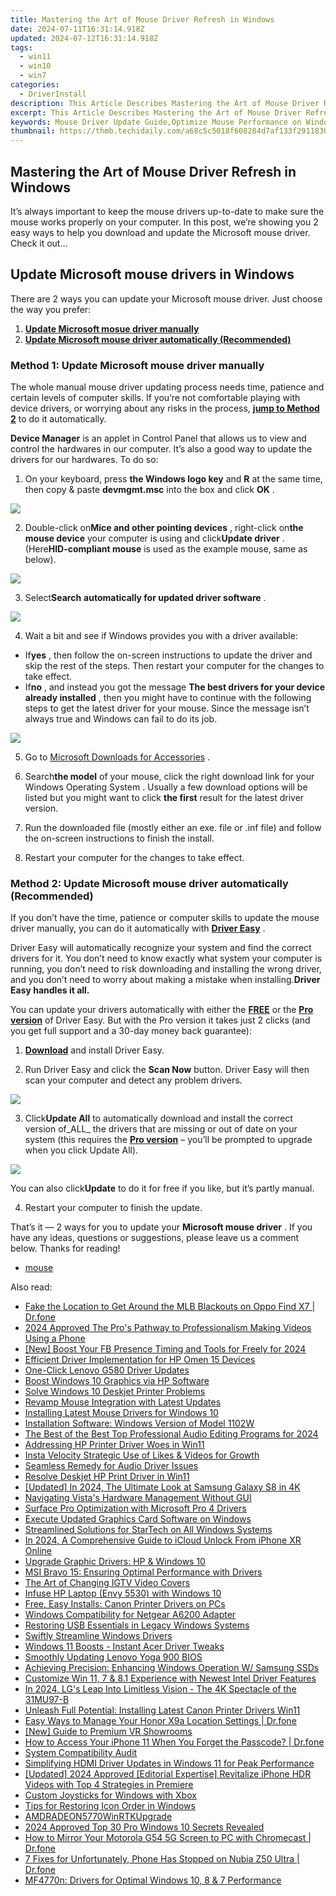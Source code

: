 ```yaml
---
title: Mastering the Art of Mouse Driver Refresh in Windows
date: 2024-07-11T16:31:14.918Z
updated: 2024-07-12T16:31:14.918Z
tags:
  - win11
  - win10
  - win7
categories:
  - DriverInstall
description: This Article Describes Mastering the Art of Mouse Driver Refresh in Windows
excerpt: This Article Describes Mastering the Art of Mouse Driver Refresh in Windows
keywords: Mouse Driver Update Guide,Optimize Mouse Performance on Windows,Windows Mouse Driver Refresh Techniques,Enhance Your PC's Input Devices with Windows Updates,Effective Mouse Driver Refresh in Windows OS,How to Update Your Mouse Drivers for Better Accuracy,Troubleshooting Outdated Windows Mouse Drivers
thumbnail: https://thmb.techidaily.com/a68c5c5018f608284d7af133f2911830741f898253edd18111f294ce2b839027.jpg
---
```


## Mastering the Art of Mouse Driver Refresh in Windows

 It’s always important to keep the mouse drivers up-to-date to make sure the mouse works properly on your computer. In this post, we’re showing you 2 easy ways to help you download and update the Microsoft mouse driver. Check it out…

## Update Microsoft mouse drivers in Windows

 There are 2 ways you can update your Microsoft mouse driver. Just choose the way you prefer:

1. **[Update Microsoft mosue driver manually](#M1)**
2. **[Update Microsoft mouse driver automatically (Recommended)](#M2)**

### Method 1: Update Microsoft mouse driver manually

 The whole manual mouse driver updating process needs time, patience and certain levels of computer skills. If you’re not comfortable playing with device drivers, or worrying about any risks in the process, **[jump to Method 2](#M2)**  to do it automatically.

**Device Manager** is an applet in Control Panel that allows us to view and control the hardwares in our computer. It’s also a good way to update the drivers for our hardwares. To do so:

 1) On your keyboard, press **the Windows logo key**  and **R**  at the same time, then copy & paste **devmgmt.msc** into the box and click **OK** .

![](https://images.drivereasy.com/wp-content/uploads/2018/05/img_5afb9c1b96ba9.png)

 2) Double-click on**Mice and other pointing devices** , right-click on**the mouse device** your computer is using and click**Update driver** . (Here**HID-compliant mouse** is used as the example mouse, same as below).

![](https://images.drivereasy.com/wp-content/uploads/2018/07/img_5b51ac3e5fae8.jpg)

 3) Select**Search** **automatically for updated driver software** .

![](https://images.drivereasy.com/wp-content/uploads/2018/07/img_5b51ac8001d44.jpg)

4) Wait a bit and see if Windows provides you with a driver available:

* If**yes** , then follow the on-screen instructions to update the driver and skip the rest of the steps. Then restart your computer for the changes to take effect.
* If**no** , and instead you got the message **The best drivers for your device already installed** , then you might have to continue with the following steps to get the latest driver for your mouse. Since the message isn’t always true and Windows can fail to do its job.

![](https://images.drivereasy.com/wp-content/uploads/2018/07/img_5b51ae91b9fc2.jpg)

5) Go to [Microsoft Downloads for Accessories](https://www.microsoft.com/accessories/en-us/downloads) .

6) Search**the model** of your mouse, click the right download link for your Windows Operating System  . Usually a few download options will be listed but you might want to click   **the first**  result for the latest driver version.

7) Run the downloaded file (mostly either an exe. file or .inf file) and follow the on-screen instructions to finish the install.

8) Restart your computer for the changes to take effect.

### Method 2: Update Microsoft mouse driver automatically (Recommended)

 If you don’t have the time, patience or computer skills to update the mouse driver manually, you can do it automatically with [**Driver Easy**](https://tools.techidaily.com/drivereasy/download/) .

 Driver Easy will automatically recognize your system and find the correct drivers for it. You don’t need to know exactly what system your computer is running, you don’t need to risk downloading and installing the wrong driver, and you don’t need to worry about making a mistake when installing.**Driver Easy handles it all.**

 You can update your drivers automatically with either the [**FREE**](https://tools.techidaily.com/drivereasy/download/) or the [**Pro version**](https://tools.techidaily.com/drivereasy/download/) of Driver Easy. But with the Pro version it takes just 2 clicks (and you get full support and a 30-day money back guarantee):

 1) **[Download](https://tools.techidaily.com/drivereasy/download/)**   and install Driver Easy.

 2) Run Driver Easy and click the **Scan Now**   button. Driver Easy will then scan your computer and detect any problem drivers.

![](https://images.drivereasy.com/wp-content/uploads/2018/05/img_5afb955c3ee3c.jpg)

3) Click**Update All** to automatically download and install the correct version of_ALL_ the drivers that are missing or out of date on your system (this requires the [**Pro version**](https://tools.techidaily.com/drivereasy/download/) – you’ll be prompted to upgrade when you click Update All).

![](https://images.drivereasy.com/wp-content/uploads/2018/07/img_5b506f17ccfe2.jpg)

 You can also click**Update** to do it for free if you like, but it’s partly manual.

4) Restart your computer to finish the update.

 That’s it — 2 ways for you to update your **Microsoft mouse driver** . If you have any ideas, questions or suggestions, please leave us a comment below. Thanks for reading!

* [mouse](https://store.drivereasy.com/order/cart.php?PRODS=4731822&QTY=1&AFFILIATE=108875)

<ins class="adsbygoogle"
     style="display:block"
     data-ad-format="autorelaxed"
     data-ad-client="ca-pub-7571918770474297"
     data-ad-slot="1223367746"></ins>



<ins class="adsbygoogle"
     style="display:block"
     data-ad-client="ca-pub-7571918770474297"
     data-ad-slot="8358498916"
     data-ad-format="auto"
     data-full-width-responsive="true"></ins>



<span class="atpl-alsoreadstyle">Also read:</span>
<div><ul>
<li><a href="https://fake-location.techidaily.com/fake-the-location-to-get-around-the-mlb-blackouts-on-oppo-find-x7-drfone-by-drfone-virtual-android/"><u>Fake the Location to Get Around the MLB Blackouts on Oppo Find X7 | Dr.fone</u></a></li>
<li><a href="https://youtube-help.techidaily.com/2024-approved-the-pros-pathway-to-professionalism-making-videos-using-a-phone/"><u>2024 Approved  The Pro's Pathway to Professionalism  Making Videos Using a Phone</u></a></li>
<li><a href="https://facebook-video-content.techidaily.com/new-boost-your-fb-presence-timing-and-tools-for-freely-for-2024/"><u>[New] Boost Your FB Presence  Timing and Tools for Freely for 2024</u></a></li>
<li><a href="https://driver-install.techidaily.com/efficient-driver-implementation-for-hp-omen-15-devices/"><u>Efficient Driver Implementation for HP Omen 15 Devices</u></a></li>
<li><a href="https://driver-install.techidaily.com/one-click-lenovo-g580-driver-updates/"><u>One-Click Lenovo G580 Driver Updates</u></a></li>
<li><a href="https://driver-install.techidaily.com/boost-windows-10-graphics-via-hp-software/"><u>Boost Windows 10 Graphics via HP Software</u></a></li>
<li><a href="https://driver-install.techidaily.com/solve-windows-10-deskjet-printer-problems/"><u>Solve Windows 10 Deskjet Printer Problems</u></a></li>
<li><a href="https://driver-install.techidaily.com/revamp-mouse-integration-with-latest-updates/"><u>Revamp Mouse Integration with Latest Updates</u></a></li>
<li><a href="https://driver-install.techidaily.com/installing-latest-mouse-drivers-for-windows-10/"><u>Installing Latest Mouse Drivers for Windows 10</u></a></li>
<li><a href="https://driver-install.techidaily.com/installation-software-windows-version-of-model-1102w/"><u>Installation Software: Windows Version of Model 1102W</u></a></li>
<li><a href="https://smart-video-creator.techidaily.com/the-best-of-the-best-top-professional-audio-editing-programs-for-2024/"><u>The Best of the Best Top Professional Audio Editing Programs for 2024</u></a></li>
<li><a href="https://driver-install.techidaily.com/addressing-hp-printer-driver-woes-in-win11/"><u>Addressing HP Printer Driver Woes in Win11</u></a></li>
<li><a href="https://instagram-video-files.techidaily.com/insta-velocity-strategic-use-of-likes-and-videos-for-growth/"><u>Insta Velocity  Strategic Use of Likes & Videos for Growth</u></a></li>
<li><a href="https://driver-install.techidaily.com/seamless-remedy-for-audio-driver-issues/"><u>Seamless Remedy for Audio Driver Issues</u></a></li>
<li><a href="https://driver-install.techidaily.com/resolve-deskjet-hp-print-driver-in-win11/"><u>Resolve Deskjet HP Print Driver in Win11</u></a></li>
<li><a href="https://fox-info.techidaily.com/updated-in-2024-the-ultimate-look-at-samsung-galaxy-s8-in-4k/"><u>[Updated] In 2024, The Ultimate Look at Samsung Galaxy S8 in 4K</u></a></li>
<li><a href="https://driver-install.techidaily.com/navigating-vistas-hardware-management-without-gui/"><u>Navigating Vista's Hardware Management Without GUI</u></a></li>
<li><a href="https://driver-install.techidaily.com/surface-pro-optimization-with-microsoft-pro-4-drivers/"><u>Surface Pro Optimization with Microsoft Pro 4 Drivers</u></a></li>
<li><a href="https://driver-install.techidaily.com/execute-updated-graphics-card-software-on-windows/"><u>Execute Updated Graphics Card Software on Windows</u></a></li>
<li><a href="https://driver-install.techidaily.com/streamlined-solutions-for-startech-on-all-windows-systems/"><u>Streamlined Solutions for StarTech on All Windows Systems</u></a></li>
<li><a href="https://activate-lock.techidaily.com/in-2024-a-comprehensive-guide-to-icloud-unlock-from-iphone-xr-online-by-drfone-ios/"><u>In 2024, A Comprehensive Guide to iCloud Unlock From iPhone XR Online</u></a></li>
<li><a href="https://driver-install.techidaily.com/upgrade-graphic-drivers-hp-and-windows-10/"><u>Upgrade Graphic Drivers: HP & Windows 10</u></a></li>
<li><a href="https://driver-install.techidaily.com/msi-bravo-15-ensuring-optimal-performance-with-drivers/"><u>MSI Bravo 15: Ensuring Optimal Performance with Drivers</u></a></li>
<li><a href="https://instagram-video-recordings.techidaily.com/the-art-of-changing-igtv-video-covers/"><u>The Art of Changing IGTV Video Covers</u></a></li>
<li><a href="https://driver-install.techidaily.com/infuse-hp-laptop-envy-5530-with-windows-10/"><u>Infuse HP Laptop (Envy 5530) with Windows 10</u></a></li>
<li><a href="https://driver-install.techidaily.com/free-easy-installs-canon-printer-drivers-on-pcs/"><u>Free, Easy Installs: Canon Printer Drivers on PCs</u></a></li>
<li><a href="https://driver-install.techidaily.com/windows-compatibility-for-netgear-a6200-adapter/"><u>Windows Compatibility for Netgear A6200 Adapter</u></a></li>
<li><a href="https://driver-install.techidaily.com/restoring-usb-essentials-in-legacy-windows-systems/"><u>Restoring USB Essentials in Legacy Windows Systems</u></a></li>
<li><a href="https://driver-install.techidaily.com/swiftly-streamline-windows-drivers/"><u>Swiftly Streamline Windows Drivers</u></a></li>
<li><a href="https://driver-install.techidaily.com/windows-11-boosts-instant-acer-driver-tweaks/"><u>Windows 11 Boosts - Instant Acer Driver Tweaks</u></a></li>
<li><a href="https://driver-install.techidaily.com/smoothly-updating-lenovo-yoga-900-bios/"><u>Smoothly Updating Lenovo Yoga 900 BIOS</u></a></li>
<li><a href="https://driver-install.techidaily.com/achieving-precision-enhancing-windows-operation-w-samsung-ssds/"><u>Achieving Precision: Enhancing Windows Operation W/ Samsung SSDs</u></a></li>
<li><a href="https://driver-install.techidaily.com/customize-win-11-7-and-81-experience-with-newest-intel-driver-features/"><u>Customize Win 11, 7 & 8.1 Experience with Newest Intel Driver Features</u></a></li>
<li><a href="https://extra-guidance.techidaily.com/in-2024-lgs-leap-into-limitless-vision-the-4k-spectacle-of-the-31mu97-b/"><u>In 2024, LG's Leap Into Limitless Vision - The 4K Spectacle of the 31MU97-B</u></a></li>
<li><a href="https://driver-install.techidaily.com/unleash-full-potential-installing-latest-canon-printer-drivers-win11/"><u>Unleash Full Potential: Installing Latest Canon Printer Drivers Win11</u></a></li>
<li><a href="https://android-location.techidaily.com/easy-ways-to-manage-your-honor-x9a-location-settings-drfone-by-drfone-virtual/"><u>Easy Ways to Manage Your Honor X9a Location Settings | Dr.fone</u></a></li>
<li><a href="https://some-techniques.techidaily.com/new-guide-to-premium-vr-showrooms/"><u>[New] Guide to Premium VR Showrooms</u></a></li>
<li><a href="https://iphone-unlock.techidaily.com/how-to-access-your-iphone-11-when-you-forget-the-passcode-drfone-by-drfone-ios/"><u>How to Access Your iPhone 11 When You Forget the Passcode? | Dr.fone</u></a></li>
<li><a href="https://driver-install.techidaily.com/system-compatibility-audit/"><u>System Compatibility Audit</u></a></li>
<li><a href="https://driver-install.techidaily.com/simplifying-hdmi-driver-updates-in-windows-11-for-peak-performance/"><u>Simplifying HDMI Driver Updates in Windows 11 for Peak Performance</u></a></li>
<li><a href="https://article-knowledge.techidaily.com/updated-2024-approved-editorial-expertise-revitalize-iphone-hdr-videos-with-top-4-strategies-in-premiere/"><u>[Updated] 2024 Approved  [Editorial Expertise] Revitalize iPhone HDR Videos with Top 4 Strategies in Premiere</u></a></li>
<li><a href="https://driver-install.techidaily.com/custom-joysticks-for-windows-with-xbox/"><u>Custom Joysticks for Windows with Xbox</u></a></li>
<li><a href="https://win11-tips.techidaily.com/tips-for-restoring-icon-order-in-windows/"><u>Tips for Restoring Icon Order in Windows</u></a></li>
<li><a href="https://driver-install.techidaily.com/amdradeon5770winrtkupgrade/"><u>AMDRADEON5770WinRTKUpgrade</u></a></li>
<li><a href="https://fox-info.techidaily.com/2024-approved-top-30-pro-windows-10-secrets-revealed/"><u>2024 Approved  Top 30 Pro Windows 10 Secrets Revealed</u></a></li>
<li><a href="https://screen-mirror.techidaily.com/how-to-mirror-your-motorola-g54-5g-screen-to-pc-with-chromecast-drfone-by-drfone-android/"><u>How to Mirror Your Motorola G54 5G Screen to PC with Chromecast | Dr.fone</u></a></li>
<li><a href="https://howto.techidaily.com/7-fixes-for-unfortunately-phone-has-stopped-on-nubia-z50-ultra-drfone-by-drfone-fix-android-problems-fix-android-problems/"><u>7 Fixes for Unfortunately, Phone Has Stopped on Nubia Z50 Ultra | Dr.fone</u></a></li>
<li><a href="https://driver-install.techidaily.com/mf4770n-drivers-for-optimal-windows-10-8-and-7-performance/"><u>MF4770n: Drivers for Optimal Windows 10, 8 & 7 Performance</u></a></li>
</ul></div>
